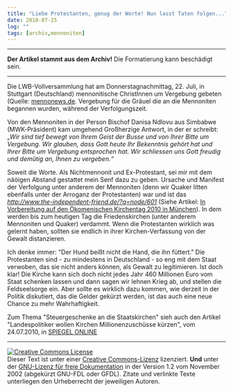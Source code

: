 ```yaml
---
title: "Liebe Protestanten, genug der Worte! Nun lasst Taten folgen..."
date: 2010-07-25
log: ""
tags: [archiv,mennoniten]
---
```

<hr><b>Der Artikel stammt aus dem Archiv!</b> Die Formatierung kann beschädigt sein.<hr>

Die LWB-Vollversammlung hat am Donnerstagnachmittag, 22. Juli, in Stuttgart (Deutschland) mennonitische ChristInnen um Vergebung gebeten (Quelle: <a href="http://www.mennonews.de/archiv/2010/07/23/lwb-vollversammlung-bittet-mennoniten-um-vergebung/">mennonews.de</a>. Vergebung für die Gräuel die an die Mennoniten begannen wurden, während der Verfolgungszeit. 

Von den Mennoniten in der Person Bischof Danisa Ndlovu aus Simbabwe (MWK-Präsident) kam umgehend Großherzige Antwort, in der er schreibt:
<i>„Wir sind tief bewegt von Ihrem Geist der Busse und von Ihrer Bitte um Vergebung. Wir glauben, dass Gott heute Ihr Bekenntnis gehört hat und Ihrer Bitte um Vergebung entsprochen hat. Wir schliessen uns Gott freudig und demütig an, Ihnen zu vergeben.“</i>

Soweit die Worte. Als Nichtmennonit und Ex-Protestant, sei mir mit dem näöigen Abstand gestattet mein Senf dazu zu geben. Ursache und Manifest der Verfolgung unter anderem der Mennoniten (denn wir Quaker litten ebenfalls unter der Arroganz der Protestanten) war und ist das <i>http://www.the-independent-friend.de/?q=node/601</i> (Siehe Artikel: <a href="http://www.the-independent-friend.de/?q=node/601">In Vorbereitung auf den Ökomenischen Kirchentag 2010 in München</a>). In dem werden bis zum heutigen Tag die Friedenskirchen (unter anderem Mennoniten und Quaker) verdammt. Wenn die Protestanten wirklich was gelernt haben, sollten sie endlich in ihrer Kirchen-Verfassung von der Gewalt distanzieren.

Ich denke immer: "Der Hund beißt nicht die Hand, die ihn füttert." Die Protestanten sind - zu mindestens in Deutschland - so eng mit dem Staat verwoben, das sie nicht anders können, als Gewalt zu legitimieren. Ist doch klar! Die Kirche kann sich doch nicht jedes Jahr  460 Millionen Euro vom Staat schenken lassen und dann sagen wir lehnen Krieg ab, und stellen die Feldseelsorge ein. Aber sollte es wirklich dazu kommen, wie derzeit in der Politik diskutiert, das die Gelder gekürzt werden,  ist das auch eine neue Chance zu mehr Wahrhaftigkeit. 

Zum Thema "Steuergeschenke an die Staatskirchen" sieh auch den Artikel "Landespolitiker wollen Kirchen Millionenzuschüsse kürzen", vom 24.07.2010, in <a href="http://www.spiegel.de/politik/deutschland/0,1518,708309,00.html#ref=rss">SPIEGEL ONLINE</a>


<hr />
<a rel="license" href="http://creativecommons.org/licenses/by-sa/3.0/de/"><img alt="Creative Commons License" style="border-width: 0pt;" src="http://i.creativecommons.org/l/by-sa/3.0/de/88x31.png" /></a><br />
Dieser <span xmlns:dc="http://purl.org/dc/elements/1.1/" href="http://purl.org/dc/dcmitype/Text" rel="dc:type">Text</span> ist unter einer <a rel="license" href="http://creativecommons.org/licenses/by-sa/3.0/de/">Creative Commons-Lizenz</a> lizenziert. <b>Und</b> unter der <a href="http://de.wikipedia.org/wiki/GFDL">GNU-Lizenz f&uuml;r freie Dokumentation</a> in der Version 1.2 vom November 2002 (abgek&uuml;rzt GNU-FDL oder GFDL). Zitate und verlinkte Texte unterliegen den Urheberrecht der jeweiligen Autoren.
 
